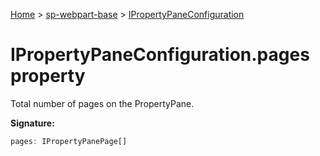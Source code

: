 <!-- docId=sp-webpart-base.ipropertypaneconfiguration.pages -->

[Home](./index.md) &gt; [sp-webpart-base](./sp-webpart-base.md) &gt; [IPropertyPaneConfiguration](./sp-webpart-base.ipropertypaneconfiguration.md)

# IPropertyPaneConfiguration.pages property

Total number of pages on the PropertyPane.

**Signature:**
```javascript
pages: IPropertyPanePage[]
```
